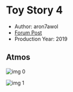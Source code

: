 # Toy Story 4

* Author: aron7awol
* [Forum Post](https://www.avsforum.com/threads/bass-eq-for-filtered-movies.2995212/post-58614278)
* Production Year: 2019

## Atmos

![img 0](https://i.imgur.com/97Z4NqX.jpg)

![img 1](https://i.imgur.com/5N2D7Bn.png)

